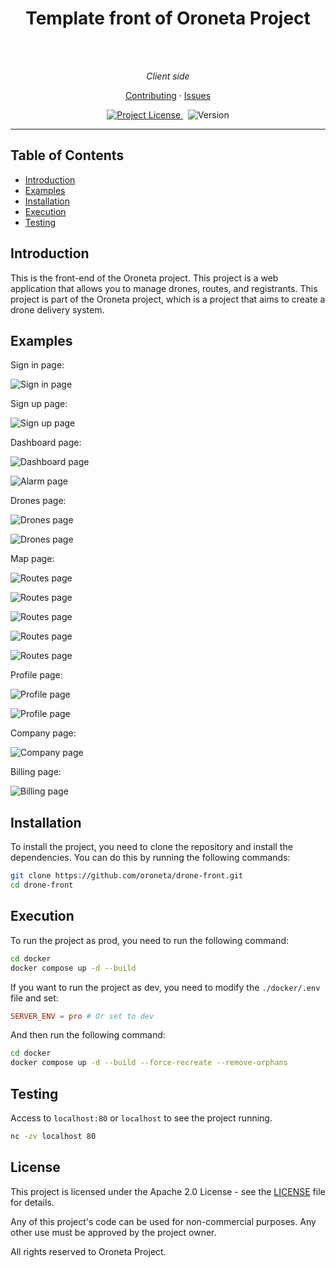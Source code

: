 <h1 align="center">Template front of Oroneta Project</h1>
<br>
<br>

<p align="center">
  <i>Client side </i>
</p>

<p align="center">
  <a href="./CONTRIBUTING.md">Contributing</a>
  ·
  <a href="https://github.com/oroneta/drone-front/issues">Issues</a>
</p>

<p align="center">
  <a href="https://opensource.org/">
    <img src="https://img.shields.io/badge/License-Apache2.0-blue.svg" alt="Project License" />
  </a>&nbsp;
  <a>
    <img src="https://img.shields.io/badge/version-0.1-brightgreen" alt="Version" />
  </a>
</p>

<hr>

## Table of Contents

- [Introduction](#introduction)
- [Examples](#examples)
- [Installation](#installation)
- [Execution](#execution)
- [Testing](#testing)

## Introduction

This is the front-end of the Oroneta project. This project is a web application that allows you to manage drones, routes, and registrants. This project is part of the Oroneta project, which is a project that aims to create a drone delivery system.

## Examples

Sign in page:

![Sign in page](./doc/img/signIn.png)

Sign up page:

![Sign up page](./doc/img/signUp.png)

Dashboard page:

![Dashboard page](./doc/img/dashboard.png)

![Alarm page](./doc/img/alarm.png)

Drones page:

![Drones page](./doc/img/drone.png)

![Drones page](./doc/img/drone2.png)

Map page:

![Routes page](./doc/img/map.png)

![Routes page](./doc/img/map2.png)

![Routes page](./doc/img/map3.png)

![Routes page](./doc/img/map4.png)

![Routes page](./doc/img/map5.png)


Profile page:

![Profile page](./doc/img/profile.png)

![Profile page](./doc/img/profile2.png)

Company page:

![Company page](./doc/img/company.png)

Billing page:

![Billing page](./doc/img/billing.png)


## Installation

To install the project, you need to clone the repository and install the dependencies. You can do this by running the following commands:

```bash
git clone https://github.com/oroneta/drone-front.git
cd drone-front
```

## Execution

To run the project as prod, you need to run the following command:

```bash
cd docker
docker compose up -d --build
```

If you want to run the project as dev, you need to modify the `./docker/.env` file and set:

```conf
SERVER_ENV = pro # Or set to dev
```

And then run the following command:

```bash
cd docker
docker compose up -d --build --force-recreate --remove-orphans
```

## Testing

Access to `localhost:80` or `localhost` to see the project running.

```bash
nc -zv localhost 80
```


## License

This project is licensed under the Apache 2.0 License - see the [LICENSE](./LICENSE) file for details.

Any of this project's code can be used for non-commercial purposes. Any other use must be approved by the project owner.

All rights reserved to Oroneta Project.

